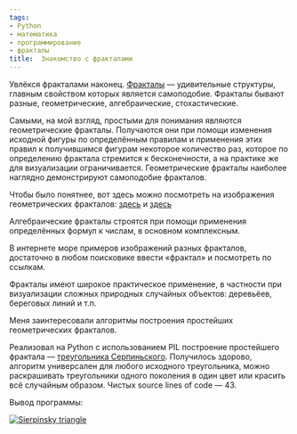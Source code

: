 ```yaml
---
tags:
- Python
- математика
- программирование
- фракталы
title:  Знакомство с фракталами
---
```


Увлёкся фракталами наконец. [Фракталы][] — удивительные структуры,
главным свойством которых является самоподобие. Фракталы бывают разные,
геометрические, алгебраические, стохастические.

Самыми, на мой взгляд, простыми для понимания являются геометрические
фракталы. Получаются они при помощи изменения исходной фигуры по
определённым правилам и применения этих правил к получившимся фигурам
некоторое количество раз, которое по определению фрактала стремится к
бесконечности, а на практике же для визуализации ограничивается.
Геометрические фракталы наиболее наглядно демонстрируют самоподобие
фракталов.

Чтобы было понятнее, вот здесь можно посмотреть на изображения
геометрических фракталов: [здесь][] и [здесь][1]

Алгебраические фракталы строятся при помощи применения определённых
формул к числам, в основном комплексным.

В интернете море примеров изображений разных фракталов, достаточно в
любом поисковике ввести «фрактал» и посмотреть по ссылкам.

Фракталы имеют широкое практическое применение, в частности при
визуализации сложных природных случайных объектов: деревьёев, береговых
линий и т.п.

Меня заинтересовали алгоритмы построения простейших геометрических
фракталов.

Реализовал на Python с использованием PIL построение простейшего
фрактала — [треугольника Серпиньского][]. Получилось здорово, алгоритм
универсален для любого исходного треугольника, можно раскрашивать
треугольники одного поколения в один цвет или красить всё случайным
образом. Чистых source lines of code — 43.

Вывод программы:

<a data-flickr-embed="true"  href="https://www.flickr.com/photos/nothingpersonal/272393590/" title="Sierpinsky triangle"><img src="https://farm1.staticflickr.com/113/272393590_45b3791be4.jpg" alt="Sierpinsky triangle"></a>

  [Фракталы]: http://ru.wikipedia.org/wiki/Фракталы
  [здесь]: http://ru.wikipedia.org/wiki/%D0%A4%D1%80%D0%B0%D0%BA%D1%82%D0%B0%D0%BB%D1%8B#.D0.93.D0.B5.D0.BE.D0.BC.D0.B5.D1.82.D1.80.D0.B8.D1.87.D0.B5.D1.81.D0.BA.D0.B8.D0.B5_.D1.84.D1.80.D0.B0.D0.BA.D1.82.D0.B0.D0.BB.D1.8B
  [1]: http://www.codenet.ru/progr/fract/fractr1.php
  [треугольника Серпиньского]: http://ru.wikipedia.org/wiki/Треугольник_Серпиньского

